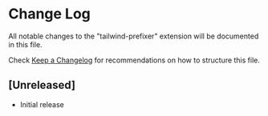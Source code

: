 # Change Log

All notable changes to the "tailwind-prefixer" extension will be documented in this file.

Check [Keep a Changelog](http://keepachangelog.com/) for recommendations on how to structure this file.

## [Unreleased]

- Initial release